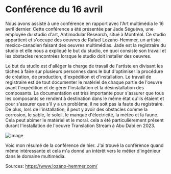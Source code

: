 # Conférence du 16 avril

Nous avons assisté à une conférence en rapport avec l'Art multimédia le 16 avril dernier. Cette conférence a été présentée par Jade Séguéva, une employée du studio d'art, Antimodular Research, situé à Montréal. Ce studio appartient et s'occupe des oeuvres de Rafael Lozano-Hemmer, un artiste mexico-canadien faisant des oeuvres multimédias. Jade est la registraire du studio et elle nous a expliqué le but du studio, en quoi consiste son travail et les obstacles rencontrées lorsque le studio doit installer des oeuvres.

Le but du studio est d'alléger la charge de travail de l'artiste en divisant les tâches à faire sur plusieurs personnes dans le but d'optimiser la procédure de création, de production, d'expédition et d'installation. Le travail de registraire est de tout documenter le matériel de chaque partie de l'oeuvre avant l'expédition et de gérer l'installation et la désinstallation des composants. La documentation est très importante pour s'assurer que tous les composants se rendent à destination dans le même état qu'ils étaient et pour s'assurer que s'il y a un problème, il ne soit pas la faute du registraire. De plus, lors de l'installation, il peut y avoir des obstacles comme la corrosion, le sable, le soleil, le manque d'électricité, la météo et la faune. Cela peut abimer le matériel et le moral. cela a été particulièrement présent durant l'installation de l'oeuvre Translation Stream à Abu Dabi en 2023.

![image](https://github.com/mathieuwillett/h24-v11_inspirations_willett/assets/143769896/b7fcf94c-7e76-4574-b1cc-e5d7c4bd4bb2)

Voic mon résumé de la conférence de hier. J'ai trouvé la conférence quand même intéressante et cela m'a donné un intérêt vers le métier d'ingénieur dans le domaine multimédia.


Sources: https://www.lozano-hemmer.com/
